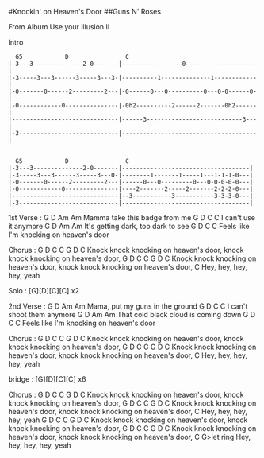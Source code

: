 #Knockin' on Heaven's Door 
##Guns N' Roses 

From Album Use your illusion II 


Intro
```
  G5            D                C 
|-3---3--------------2-0-------|-----------------0--------------------| 
|-3-----3---3------3-----3---3-|----------1--------------1------------| 
|-0-------0------2---------2---|-0------0---0----------0---0-0------0-| 
|-0------------0---------------|-0h2----------2------2-------0h2------| 
|------------------------------|------3---------------------------3---| 
|-3----------------------------|--------------------------------------| 


  G5            D                C 
|-3---3--------------2-0-------|------------------------------------| 
|-3-----3---3------3-----3---0-|--------1-------1-----1---1-1-1-0---| 
|-0-------0------2---------2---|------0---0---------0---0-0-0-0-0---| 
|-0------------0---------------|----2-------2-----2-------2-2-2-0---| 
|------------------------------|--3-----------3-----------3-3-3-0---| 
|-3----------------------------|------------------------------------| 
```

1st Verse :
G     D                    Am   Am
Mamma take this badge from me
G        D         C    C
 I can't use it anymore
G             D                 Am    Am
 It's getting dark, too dark to see
G               D                    C     C
 Feels like I'm knocking on heaven's door



Chorus : 
G            D                     C C G            D                    C
 Knock knock knocking on heaven's door, knock knock knocking on heaven's door,
G            D                     C C G            D                    C
 Knock knock knocking on heaven's door, knock knock knocking on heaven's door,
     C
Hey, hey, hey, hey, yeah



Solo : [G][D][C][C] x2



2nd Verse :
G      D                   Am   Am
 Mama, put my guns in the ground
G        D             C    C
 I can't shoot them anymore
G                D               Am     Am
 That cold black cloud is coming down
G               D                    C     C
 Feels like I'm knocking on heaven's door



 Chorus : 
G            D                     C C G            D                    C
 Knock knock knocking on heaven's door, knock knock knocking on heaven's door,
G            D                     C C G            D                    C
 Knock knock knocking on heaven's door, knock knock knocking on heaven's door,
     C
Hey, hey, hey, hey, yeah



bridge : [G][D][C][C] x6




Chorus : 
G            D                     C C G            D                    C
 Knock knock knocking on heaven's door, knock knock knocking on heaven's door,
G            D                     C C G            D                    C
 Knock knock knocking on heaven's door, knock knock knocking on heaven's door,
     C
Hey, hey, hey, hey, yeah
G            D                     C C G            D                    C
 Knock knock knocking on heaven's door, knock knock knocking on heaven's door,
G            D                     C C G            D                    C
 Knock knock knocking on heaven's door, knock knock knocking on heaven's door,
     C              G>let ring
Hey, hey, hey, hey, yeah
